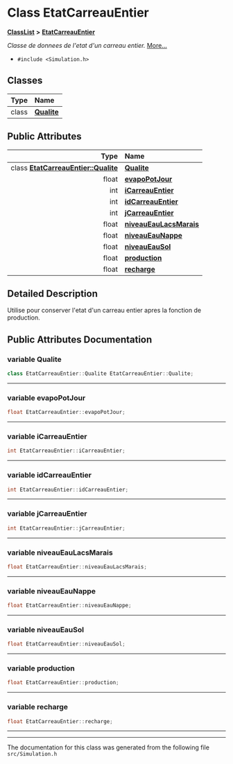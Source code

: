 

# Class EtatCarreauEntier



[**ClassList**](annotated.md) **>** [**EtatCarreauEntier**](classEtatCarreauEntier.md)



_Classe de donnees de l'etat d'un carreau entier._ [More...](#detailed-description)

* `#include <Simulation.h>`















## Classes

| Type | Name |
| ---: | :--- |
| class | [**Qualite**](classEtatCarreauEntier_1_1Qualite.md) <br> |






## Public Attributes

| Type | Name |
| ---: | :--- |
|  class [**EtatCarreauEntier::Qualite**](classEtatCarreauEntier_1_1Qualite.md) | [**Qualite**](#variable-qualite)  <br> |
|  float | [**evapoPotJour**](#variable-evapopotjour)  <br> |
|  int | [**iCarreauEntier**](#variable-icarreauentier)  <br> |
|  int | [**idCarreauEntier**](#variable-idcarreauentier)  <br> |
|  int | [**jCarreauEntier**](#variable-jcarreauentier)  <br> |
|  float | [**niveauEauLacsMarais**](#variable-niveaueaulacsmarais)  <br> |
|  float | [**niveauEauNappe**](#variable-niveaueaunappe)  <br> |
|  float | [**niveauEauSol**](#variable-niveaueausol)  <br> |
|  float | [**production**](#variable-production)  <br> |
|  float | [**recharge**](#variable-recharge)  <br> |












































## Detailed Description


Utilise pour conserver l'etat d'un carreau entier apres la fonction de production. 


    
## Public Attributes Documentation




### variable Qualite 

```C++
class EtatCarreauEntier::Qualite EtatCarreauEntier::Qualite;
```




<hr>



### variable evapoPotJour 

```C++
float EtatCarreauEntier::evapoPotJour;
```




<hr>



### variable iCarreauEntier 

```C++
int EtatCarreauEntier::iCarreauEntier;
```




<hr>



### variable idCarreauEntier 

```C++
int EtatCarreauEntier::idCarreauEntier;
```




<hr>



### variable jCarreauEntier 

```C++
int EtatCarreauEntier::jCarreauEntier;
```




<hr>



### variable niveauEauLacsMarais 

```C++
float EtatCarreauEntier::niveauEauLacsMarais;
```




<hr>



### variable niveauEauNappe 

```C++
float EtatCarreauEntier::niveauEauNappe;
```




<hr>



### variable niveauEauSol 

```C++
float EtatCarreauEntier::niveauEauSol;
```




<hr>



### variable production 

```C++
float EtatCarreauEntier::production;
```




<hr>



### variable recharge 

```C++
float EtatCarreauEntier::recharge;
```




<hr>

------------------------------
The documentation for this class was generated from the following file `src/Simulation.h`

